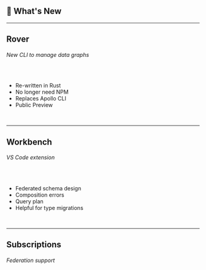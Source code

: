 <!-- section-title: What\'s New -->

## 📣 What's New

---

## Rover

###### _New CLI to manage data graphs_

<div>
    <br />
    <ul> 
        <li>
            <h7> Re-written in Rust </h7>
        </li>
        <li>
            <h7> No longer need NPM </h7>
        </li>
        <li>
            <h7> Replaces Apollo CLI </h7>
        </li>
        <li>
            <h7> Public Preview </h7>
        </li>
    </ul>
    <br />
</div>

---

## Workbench

###### _VS Code extension_

<div>
    <br />
    <ul> 
        <li>
            <h7> Federated schema design </h7>
        </li>
        <li>
            <h7> Composition errors </h7>
        </li>
        <li>
            <h7> Query plan </h7>
        </li>
        <li>
            <h7> Helpful for type migrations </h7>
        </li>
    </ul>
    <br />
</div>

---

## Subscriptions

###### _Federation support_